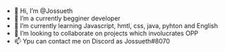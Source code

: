 - 👋 Hi, I’m @Jossueth
- 👀 I’m a currently begginer developer
- 🌱 I’m currently learning Javascript, hmtl, css, java, pyhton and English
- 💞️ I’m looking to collaborate on projects which involucrates OPP
- 📫 Ypu can contact me on Discord as Jossueth#8070
